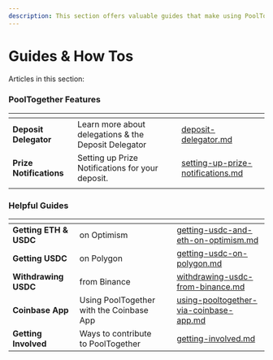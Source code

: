 ```yaml
---
description: This section offers valuable guides that make using PoolTogether easier.
---
```


# Guides & How Tos

Articles in this section:

### PoolTogether Features

<table data-view="cards"><thead><tr><th></th><th></th><th></th><th data-hidden data-card-target data-type="content-ref"></th></tr></thead><tbody><tr><td><strong>Deposit Delegator</strong></td><td>Learn more about delegations &#x26; the Deposit Delegator</td><td></td><td><a href="deposit-delegator.md">deposit-delegator.md</a></td></tr><tr><td><strong>Prize Notifications</strong></td><td>Setting up Prize Notifications for your deposit.</td><td></td><td><a href="setting-up-prize-notifications.md">setting-up-prize-notifications.md</a></td></tr><tr><td></td><td></td><td></td><td></td></tr></tbody></table>

### Helpful Guides

<table data-view="cards"><thead><tr><th></th><th></th><th></th><th data-hidden data-card-target data-type="content-ref"></th></tr></thead><tbody><tr><td><strong>Getting ETH &#x26; USDC</strong> </td><td>on Optimism</td><td></td><td><a href="../pooltogether-on-optimism/getting-usdc-and-eth-on-optimism.md">getting-usdc-and-eth-on-optimism.md</a></td></tr><tr><td><strong>Getting USDC</strong></td><td>on Polygon</td><td></td><td><a href="../using-pooltogether/getting-usdc-on-polygon.md">getting-usdc-on-polygon.md</a></td></tr><tr><td><strong>Withdrawing USDC</strong></td><td>from Binance</td><td></td><td><a href="withdrawing-usdc-from-binance.md">withdrawing-usdc-from-binance.md</a></td></tr><tr><td><strong>Coinbase App</strong></td><td>Using PoolTogether with the Coinbase App</td><td></td><td><a href="using-pooltogether-via-coinbase-app.md">using-pooltogether-via-coinbase-app.md</a></td></tr><tr><td><strong>Getting Involved</strong></td><td>Ways to contribute to PoolTogether</td><td></td><td><a href="getting-involved.md">getting-involved.md</a></td></tr></tbody></table>
